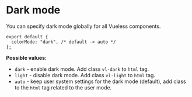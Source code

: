 # Dark mode

You can specify dark mode globally for all Vueless components.&#x20;

<pre class="language-js" data-title="vueless.config.js"><code class="lang-js">export default {
  colorMode: "dark", /* default -> auto */
}<a data-footnote-ref href="#user-content-fn-1">;</a>
</code></pre>

**Possible values:**

* `dark` - enable dark mode. Add class `vl-dark` to `html` tag.&#x20;
* `light` - disable dark mode. Add class `vl-light` to `html` tag.&#x20;
* `auto` - keep user system settings for the dark mode (default), add class to the `html` tag related to the user mode.

[^1]: 
